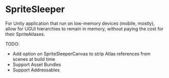 # SpriteSleeper
For Unity application that run on low-memory devices (mobile, mostly), allow for UGUI hierarchies to remain in memory, without paying the cost for their SpriteAtlases.

TODO:
- Add option on SpriteSleeperCanvas to strip Atlas references from scenes at build time
- Support Asset Bundles
- Support Addressables